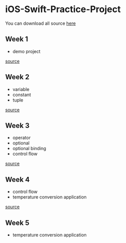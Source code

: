 # iOS-Swift-Practice-Project

You can download all source [here](https://github.com/ZneuRay/iOS-Swift-Practice-Project/archive/master.zip)

## Week 1

* demo project

[source](https://github.com/ZneuRay/iOS-Swift-Practice-Project/tree/master/DemoApplication/DemoApplication)

## Week 2

* variable
* constant
* tuple

[source](https://github.com/ZneuRay/iOS-Swift-Practice-Project/blob/master/Playground/week-2.playground/Contents.swift)

## Week 3

* operator
* optional
* optional binding
* control flow

[source](https://github.com/ZneuRay/iOS-Swift-Practice-Project/blob/master/Playground/week-3.playground/Contents.swift)

## Week 4

* control flow
* temperature conversion application

[source](https://github.com/ZneuRay/iOS-Swift-Practice-Project/tree/master/DemoApplication/Demo2Application)

## Week 5

* temperature conversion application
